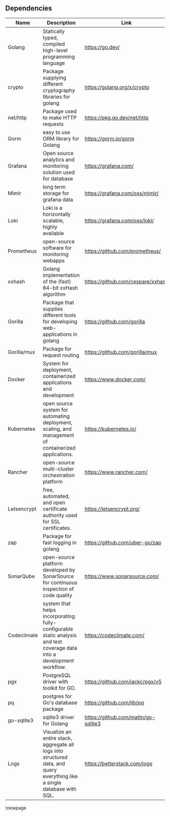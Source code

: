 ## Dependencies  
| Name        | Description                                                                                                               | Link                                            |
|-------------------------|---------------------------------------------------------------------------------------------------------------------------|-------------------------------------------------|
| Golang      | Statically typed, compiled high-level programming language                                                                | https://go.dev/                                 |
| crypto      | Package supplying different cryptography libraries for golang                                                             | https://golang.org/x/crypto                     |
| net/http    | Package used to make HTTP requests                                                                                        | https://pkg.go.dev/net/http                     |
| Gorm        | easy to use ORM library for Golang                                                                                        | https://gorm.io/gorm                            |
| Grafana     | Open source analytics and monitoring solution used for database                                                           | https://grafana.com/                            |
| Mimir       | long term storage for grafana data                                                                                        | https://grafana.com/oss/mimir/                  |
| Loki        | Loki is a horizontally scalable, highly available| https://grafana.com/oss/loki/                   |
| Prometheus  | open-source software for monitoring webapps                                                                               | https://github.com/prometheus/                  |
| xxhash      | Golang implementation of the (fast) 64-bit xxHash algorithm                                                               | https://github.com/cespare/xxhash               |
| Gorilla     | Package that supplies different tools for developing web-applications in golang                                           | https://github.com/gorilla                      |
| Gorilla/mux | Package for request routing                                                                                               | https://github.com/gorilla/mux                  |
| Docker      | System for deployment, containerized applications and development                                                         | https://www.docker.com/                         |
| Kubernetes  | open source system for automating deployment, scaling, and management of containerized applications.                      | https://kubernetes.io/                          |
| Rancher     | open-source multi-cluster orchestration platform                                                                          | https://www.rancher.com/                        |
| Letsencrypt | free, automated, and open certificate authority used for SSL certificates.                                                | https://letsencrypt.org/                        |
| zap         | Package for fast logging in golang                                                                                        | https://github.com/uber-go/zap                  |
| SonarQube   | open-source platform developed by SonarSource for continuous inspection of code quality                                   | https://www.sonarsource.com/ |
| Codeclimate | system that helps incorporating fully-configurable static analysis and test coverage data into a development workflow.    | https://codeclimate.com/                        |
| pgx         | PostgreSQL driver with toolkit for GO.                                                                                    | https://github.com/jackc/pgx/v5                 |
| pq          | postgres for Go's database package                                                                                        | https://github.com/lib/pq                       |
| go-sqlite3  | sqlite3 driver for Golang                                                                                                 | https://github.com/mattn/go-sqlite3             |
| Logs        | Visualize an entire stack, aggregate all logs into structured data, and query everything like a single database with SQL. | https://betterstack.com/logs                    |

\newpage